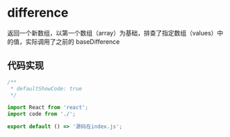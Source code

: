 # difference

返回一个新数组，以第一个数组（array）为基础，排查了指定数组（values）中的值，实际调用了之前的 baseDifference

## 代码实现

```jsx
/**
 * defaultShowCode: true
 */

import React from 'react';
import code from './';

export default () => '源码在index.js';
```
